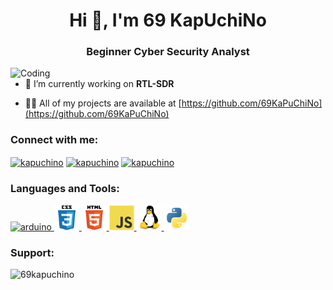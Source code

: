 <h1 align="center">Hi 👋, I'm 69 KapUchiNo</h1>
<h3 align="center">Beginner Cyber Security Analyst</h3>

<img align="right" alt="Coding" width="1000" src="https://media1.tenor.com/m/AzSYGD6IGZkAAAAC/investigating-connor-black.gif">

- 🔭 I’m currently working on **RTL-SDR**

- 👨‍💻 All of my projects are available at [https://github.com/69KaPuChiNo](https://github.com/69KaPuChiNo)

<h3 align="left">Connect with me:</h3>
<p align="left">
<a href="https://dev.to/kapuchino" target="blank"><img align="center" src="https://raw.githubusercontent.com/rahuldkjain/github-profile-readme-generator/master/src/images/icons/Social/devto.svg" alt="kapuchino" height="30" width="40" /></a>
<a href="https://codesandbox.com/kapuchino" target="blank"><img align="center" src="https://raw.githubusercontent.com/rahuldkjain/github-profile-readme-generator/master/src/images/icons/Social/codesandbox.svg" alt="kapuchino" height="30" width="40" /></a>
<a href="https://www.hackerearth.com/kapuchino" target="blank"><img align="center" src="https://raw.githubusercontent.com/rahuldkjain/github-profile-readme-generator/master/src/images/icons/Social/hackerearth.svg" alt="kapuchino" height="30" width="40" /></a>
</p>

<h3 align="left">Languages and Tools:</h3>
<p align="left"> <a href="https://www.arduino.cc/" target="_blank" rel="noreferrer"> <img src="https://cdn.worldvectorlogo.com/logos/arduino-1.svg" alt="arduino" width="40" height="40"/> </a> <a href="https://www.w3schools.com/css/" target="_blank" rel="noreferrer"> <img src="https://raw.githubusercontent.com/devicons/devicon/master/icons/css3/css3-original-wordmark.svg" alt="css3" width="40" height="40"/> </a> <a href="https://www.w3.org/html/" target="_blank" rel="noreferrer"> <img src="https://raw.githubusercontent.com/devicons/devicon/master/icons/html5/html5-original-wordmark.svg" alt="html5" width="40" height="40"/> </a> <a href="https://developer.mozilla.org/en-US/docs/Web/JavaScript" target="_blank" rel="noreferrer"> <img src="https://raw.githubusercontent.com/devicons/devicon/master/icons/javascript/javascript-original.svg" alt="javascript" width="40" height="40"/> </a> <a href="https://www.linux.org/" target="_blank" rel="noreferrer"> <img src="https://raw.githubusercontent.com/devicons/devicon/master/icons/linux/linux-original.svg" alt="linux" width="40" height="40"/> </a> <a href="https://www.python.org" target="_blank" rel="noreferrer"> <img src="https://raw.githubusercontent.com/devicons/devicon/master/icons/python/python-original.svg" alt="python" width="40" height="40"/> </a> </p>

<h3 align="left">Support:</h3>
<p><a href="https://www.buymeacoffee.com/69kapuchino"> <img align="left" src="https://cdn.buymeacoffee.com/buttons/v2/default-yellow.png" height="50" width="210" alt="69kapuchino" /></a></p><br><br>
